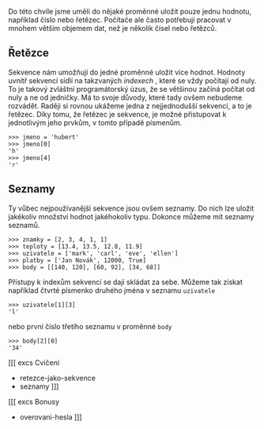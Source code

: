 Do této chvíle jsme uměli do nějaké proměnné uložit pouze jednu hodnotu,
například číslo nebo řetězec. Počítače ale často potřebují pracovat v mnohem
větším objemem dat, než je několik čísel nebo řetězců.

## Řetězce

Sekvence nám umožňují do jedné proměnné uložit více hodnot. Hodnoty uvnitř
sekvencí sídlí na takzvaných _indexech_ , které se vždy počítají od nuly. To
je takový zvláštní programátorský úzus, že se většinou začíná počítat od nuly
a ne od jedničky. Má to svoje důvody, které tady ovšem nebudeme rozvádět.
Raději si rovnou ukážeme jedna z nejjednodušší sekvencí, a to je řetězec. Díky
tomu, že řetězec je sekvence, je možné přistupovat k jednotlivým jeho prvkům,
v tomto případě písmenům.

```pycon
>>> jmeno = 'hubert'
>>> jmeno[0]
'h'
>>> jmeno[4]
'r'
```

## Seznamy

Ty vůbec nejpoužívanější sekvence jsou ovšem seznamy. Do nich lze uložit
jakékoliv množství hodnot jakéhokoliv typu. Dokonce můžeme mít seznamy
seznamů.

```pycon
>>> znamky = [2, 3, 4, 1, 1]
>>> teploty = [13.4, 13.5, 12.8, 11.9]
>>> uzivatele = ['mark', 'carl', 'eve', 'ellen']
>>> platby = ['Jan Novák', 12000, True]
>>> body = [[140, 120], [60, 92], [34, 68]]
```

Přístupy k indexům sekvencí se dají skládat za sebe. Můžeme tak získat
například čtvrté písmenko druhého jména v seznamu `uzivatele`

```pycon
>>> uzivatele[1][3]
'l'
```

nebo první číslo třetího seznamu v proměnné `body`

```pycon
>>> body[2][0]
'34'
```

[[[ excs Cvičení
- retezce-jako-sekvence
- seznamy
]]]

[[[ excs Bonusy
- overovani-hesla
]]]

